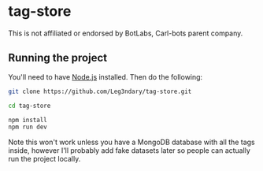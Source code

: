 # tag-store

This is not affiliated or endorsed by BotLabs, Carl-bots parent company.

## Running the project

You'll need to have [Node.js](https://nodejs.org/en/) installed. Then do the following:

```sh
git clone https://github.com/Leg3ndary/tag-store.git

cd tag-store

npm install
npm run dev
```

Note this won't work unless you have a MongoDB database with all the tags inside, however I'll probably add fake datasets later so people can actually run the project locally.